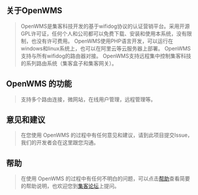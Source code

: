 关于OpenWMS
-------------
>OpenWMS是集客科技开发的基于wifidog协议的认证营销平台。采用开源GPL许可证，任何个人和公司都可以免费下载、安装和使用本系统，没有限制，也没有许可费用。 OpenWMS使用PHP语言开发，可以运行在windows和linux系统上，也可以在阿里云等云服务器上部署。 OpenWMS支持与所有wifidog的路由器对接。 OpenWMS支持远程集中控制集客科技的系列路由系统（集客盒子和集客网关）。

OpenWMS 的功能
-------------
>支持多个路由连接，微网站，在线用户管理，远程管理等。

意见和建议
-------------
>在您使用 OpenWMS 的过程中有任何意见和建议，请到此项目提交Issue，我们的开发者会在这里跟您沟通。

帮助
-------------
>在使用 OpenWMS 的过程中有任何不明白的问题，可以点击[帮助](http://bbs.cnrouter.com/forum.php?mod=forumdisplay&fid=58)查看简要的帮助说明，也欢迎您到[集客论坛](http://bbs.cnrouter.com/forum.php?mod=forumdisplay&fid=58)上提问。
